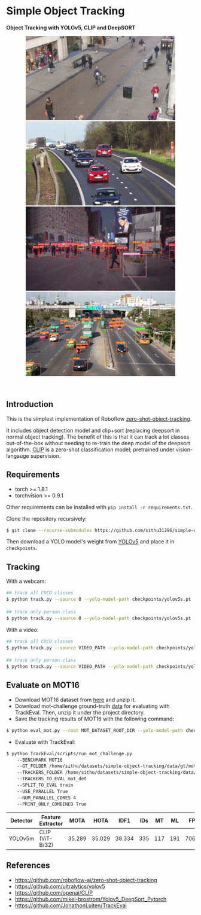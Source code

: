 # Simple Object Tracking

**Object Tracking with YOLOv5, CLIP and DeepSORT**

<div align="center">
<p>
<img src="gifs/test_out.gif" width="400"/> <img src="gifs/cars_out.gif" width="400"/> 
<img src="gifs/newyork_out.gif" width="400"/> <img src="gifs/traffic_out.gif" width="400"/> 
</p>
<br>
</div>

## Introduction

This is the simplest implementation of Roboflow [zero-shot-object-tracking](https://github.com/roboflow-ai/zero-shot-object-tracking). 

It includes object detection model and clip+sort (replacing deepsort in normal object tracking). The benefit of this is that it can track a lot classes out-of-the-box without needing to re-train the deep model of the deepsort algorithm. [CLIP](https://openai.com/blog/clip/) is a zero-shot classification model; pretrained under vision-langauge supervision.


## Requirements

* torch >= 1.8.1
* torchvision >= 0.9.1

Other requirements can be installed with `pip install -r requirements.txt`.

Clone the repository recursively:

```bash
$ git clone --recurse-submodules https://github.com/sithu31296/simple-object-tracking.git
```

Then download a YOLO model's weight from [YOLOv5](https://github.com/ultralytics/yolov5) and place it in `checkpoints`.

## Tracking

With a webcam:

```bash
## track all COCO classes
$ python track.py --source 0 --yolo-model-path checkpoints/yolov5s.pt

## track only person class
$ python track.py --source 0 --yolo-model-path checkpoints/yolov5s.pt --filter-class 0
```

With a video:

```bash
## track all COCO classes
$ python track.py --source VIDEO_PATH --yolo-model-path checkpoints/yolov5s.pt

## track only person class
$ python track.py --source VIDEO_PATH --yolo-model-path checkpoints/yolov5s.pt --filter-class 0
```

## Evaluate on MOT16

* Download MOT16 dataset from [here](https://motchallenge.net/data/MOT16.zip) and unzip it.
* Download mot-challenge ground-truth [data](https://omnomnom.vision.rwth-aachen.de/data/TrackEval/data.zip) for evaluating with TrackEval. Then, unzip it under the project directory.
* Save the tracking results of MOT16 with the following command:

```bash
$ python eval_mot.py --root MOT_DATASET_ROOT_DIR --yolo-model-path checkpoints/yolov5m.pt
```

* Evaluate with TrackEval:

```bash
$ python TrackEval/scripts/run_mot_challenge.py
    --BENCHMARK MOT16
    --GT_FOLDER /home/sithu/datasets/simple-object-tracking/data/gt/mot_challenge/
    --TRACKERS_FOLDER /home/sithu/datasets/simple-object-tracking/data/trackers/mot_challenge/
    --TRACKERS_TO_EVAL mot_det
    --SPLIT_TO_EVAL train
    --USE_PARALLEL True
    --NUM_PARALLEL_CORES 4
    --PRINT_ONLY_COMBINED True
```

Detector | Feature Extractor | MOTA | HOTA | IDF1 | IDs | MT | ML | FP | FN
--- | --- | --- | --- | --- | --- | --- | --- | --- | ---
YOLOv5m | CLIP <br>(ViT-B/32) | 35.289 | 35.029 | 38.334 | 335 | 117 | 191 | 7061 | 63865


## References

* https://github.com/roboflow-ai/zero-shot-object-tracking
* https://github.com/ultralytics/yolov5
* https://github.com/openai/CLIP
* https://github.com/mikel-brostrom/Yolov5_DeepSort_Pytorch
* https://github.com/JonathonLuiten/TrackEval